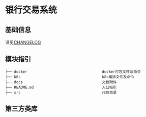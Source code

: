 # 银行交易系统

## 基础信息

详见[CHANGELOG](./CHANGELOG.md)

## 模块指引
```aidl
├── docker                                  docker打包文件及命令
├── k8s                                     k8s编排文件及命令
├── docs                                    文档附件
├── README.md                               入口指引
├── src                                     代码目录
```

## 第三方类库
```aidl
    
